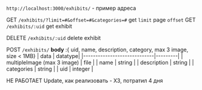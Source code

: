 `http://localhost:3000/exhibits/` - пример адреса

GET `/exhibits/?limit=#&offset=#&categories=#` get `limit` page `offset`
GET `/exhibits/:uid` get exhibit



DELETE `/exhibits/:uid`  delete exhibit

POST `/exhibits/`  **body**
 :{ uid, name, description, category, max 3 image, size < 1MB}
| data                        | datatype|
|-----------------------------|---------|
| multipleImage (max 3 image) | file    |
| name                        | string  |
| description                 | string  |
| categories                  | string  |
| uid                         | integer |

НЕ РАБОТАЕТ Update, как реализовать - ХЗ, потратил 4 дня


